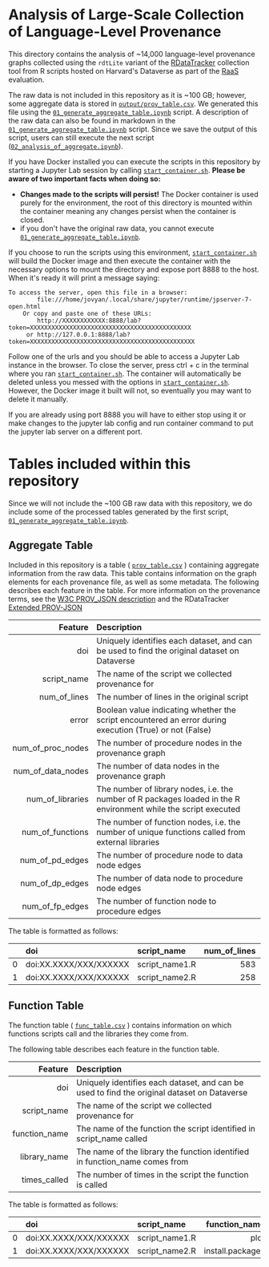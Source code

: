 # Analysis of Large-Scale Collection of Language-Level Provenance

This directory contains the analysis of ~14,000 language-level provenance graphs collected using the `rdtLite` variant of the [RDataTracker](https://www.github.com/End-to-end-provenance/RDataTracker) collection tool from R scripts hosted on Harvard's Dataverse as part of the [RaaS](https://www.github.com/jwons/raas) evaluation. 

The raw data is not included in this repository as it is ~100 GB; however, some aggregate data is stored in [`output/prov_table.csv`](output/prov_table.csv). We generated this file using the [`01_generate_aggregate_table.ipynb`](scripts/01_generate_aggregate_table.ipynb) script. A description of the raw data can also be found in markdown in the [`01_generate_aggregate_table.ipynb`](scripts/01_generate_aggregate_table.ipynb) script.
Since we save the output of this script, users can still execute the next script ([`02_analysis_of_aggregate.ipynb`](scripts/02_analysis_of_aggregate.ipynb)).

If you have Docker installed you can execute the scripts in this repository by starting a Jupyter Lab session by calling [`start_container.sh`](start_container.sh). **Please be aware of two important facts when doing so:**
 - **Changes made to the scripts will persist!** The Docker container is used purely for the environment, the root of this directory is mounted within the container meaning any changes persist when the container is closed. 
 - if you don't have the original raw data, you cannot execute [`01_generate_aggregate_table.ipynb`](scripts/01_generate_aggregate_table.ipynb).
 
If you choose to run the scripts using this environment, [`start_container.sh`](start_container.sh) will build the Docker image and then execute the container with the necessary options to mount the directory and expose port 8888 to the host. When it's ready it will print a message saying:
```
To access the server, open this file in a browser:
        file:///home/jovyan/.local/share/jupyter/runtime/jpserver-7-open.html
    Or copy and paste one of these URLs:
        http://XXXXXXXXXXXX:8888/lab?token=XXXXXXXXXXXXXXXXXXXXXXXXXXXXXXXXXXXXXXXXXXXXX
     or http://127.0.0.1:8888/lab?token=XXXXXXXXXXXXXXXXXXXXXXXXXXXXXXXXXXXXXXXXXXXXXX

```
Follow one of the urls and you should be able to access a Jupyter Lab instance in the browser. To close the server, press ctrl + c in the terminal where you ran [`start_container.sh`](start_container.sh). The container will automatically be deleted unless you messed with the options in [`start_container.sh`](start_container.sh). However, the Docker image it built will not, so eventually you may want to delete it manually. 

If you are already using port 8888 you will have to either stop using it or make changes to the jupyter lab config and run container command to put the jupyter lab server on a different port. 

# Tables included within this repository 

Since we will not include the ~100 GB raw data with this repository, we do include some of the processed tables generated by the first script, [`01_generate_aggregate_table.ipynb`](scripts/01_generate_aggregate_table.ipynb).

## Aggregate Table

Included in this repository is a table ( [`prov_table.csv`](output/prov_table.csv) ) containing aggregate information from the raw data. This table contains information on the graph elements for each provenance file, as well as some metadata. The following describes each feature in the table. For more information on the provenance terms, see the [W3C PROV_JSON description](https://www.w3.org/Submission/prov-json/) and the RDataTracker [Extended PROV-JSON](https://github.com/End-to-end-provenance/ExtendedProvJson/blob/master/JSON-format.md)

| Feature | Description |
|--------:|:------------|
|doi      | Uniquely identifies each dataset, and can be used to find the original dataset on Dataverse|
|script_name | The name of the script we collected provenance for |
| num_of_lines | The number of lines in the original script |
| error   | Boolean value indicating whether the script encountered an error during execution (True) or not (False)|
| num_of_proc_nodes | The number of procedure nodes in the provenance graph |
| num_of_data_nodes | The number of data nodes in the provenance graph |
| num_of_libraries | The number of library nodes, i.e. the number of R packages loaded in the R environment while the script executed |
| num_of_functions | The number of function nodes, i.e. the number of unique functions called from external libraries |
| num_of_pd_edges | The number of procedure node to data node edges |
| num_of_dp_edges | The number of data node to procedure node edges |
| num_of_fp_edges | The number of function node to procedure edges |

The table is formatted as follows:

|    | doi                    | script_name                                                   |   num_of_lines | error   |   num_of_proc_nodes |   num_of_data_nodes |   num_of_libraries |   num_of_functions |   num_of_pd_edges |   num_of_dp_edges |   num_of_fp_edges |
|---:|:-----------------------|:--------------------------------------------------------------|---------------:|:--------|--------------------:|--------------------:|-------------------:|-------------------:|------------------:|------------------:|------------------:|
|  0 | doi:XX.XXXX/XXX/XXXXXX | script_name1.R                |            583 | True    |                  20 |                   9 |                 17 |                  2 |                 6 |                 8 |                 2 |
|  1 | doi:XX.XXXX/XXX/XXXXXX | script_name2.R                                 |            258 | False    |                   4 |                   2 |                  9 |                  0 |                 2 |                 1 |                 0 |

## Function Table

The function table ( [`func_table.csv`](output/func_table.csv) ) contains information on which functions scripts call and the libraries they come from. 

The following table describes each feature in the function table. 

| Feature | Description |
|--------:|:------------|
|doi      | Uniquely identifies each dataset, and can be used to find the original dataset on Dataverse|
|script_name | The name of the script we collected provenance for |
| function_name   | The name of the function the script identified in script_name called |
| library_name | The name of the library the function identified in function_name comes from |
| times_called | The number of times in the script the function is called |

The table is formatted as follows:

|    | doi                    | script_name                                                   |   function_name | library_name   | times_called |
|---:|:-----------------------|:--------------------------------------------------------------|----------------:|:---------------|--------------|
|  0 | doi:XX.XXXX/XXX/XXXXXX | script_name1.R                                                |            plot | graphics       | 4            |
|  1 | doi:XX.XXXX/XXX/XXXXXX | script_name2.R                                                | install.packages| utils          | 1            |


